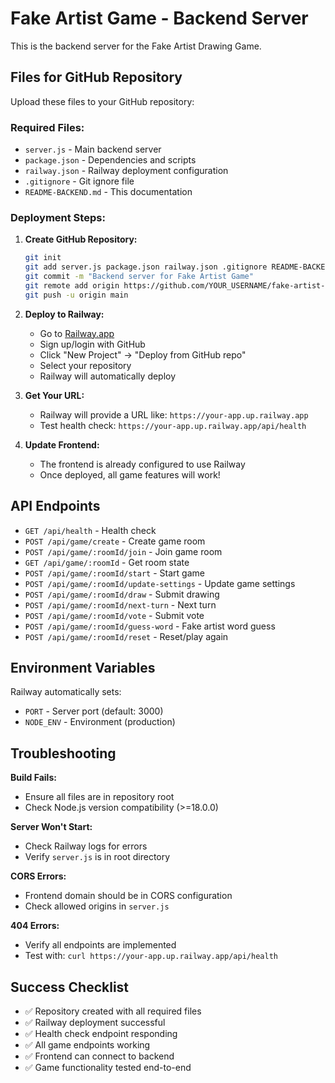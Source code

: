 # Fake Artist Game - Backend Server

This is the backend server for the Fake Artist Drawing Game.

## Files for GitHub Repository

Upload these files to your GitHub repository:

### Required Files:
- `server.js` - Main backend server
- `package.json` - Dependencies and scripts  
- `railway.json` - Railway deployment configuration
- `.gitignore` - Git ignore file
- `README-BACKEND.md` - This documentation

### Deployment Steps:

1. **Create GitHub Repository:**
   ```bash
   git init
   git add server.js package.json railway.json .gitignore README-BACKEND.md
   git commit -m "Backend server for Fake Artist Game"
   git remote add origin https://github.com/YOUR_USERNAME/fake-artist-backend.git
   git push -u origin main
   ```

2. **Deploy to Railway:**
   - Go to [Railway.app](https://railway.app)
   - Sign up/login with GitHub
   - Click "New Project" → "Deploy from GitHub repo"
   - Select your repository
   - Railway will automatically deploy

3. **Get Your URL:**
   - Railway will provide a URL like: `https://your-app.up.railway.app`
   - Test health check: `https://your-app.up.railway.app/api/health`

4. **Update Frontend:**
   - The frontend is already configured to use Railway
   - Once deployed, all game features will work!

## API Endpoints

- `GET /api/health` - Health check
- `POST /api/game/create` - Create game room
- `POST /api/game/:roomId/join` - Join game room
- `GET /api/game/:roomId` - Get room state
- `POST /api/game/:roomId/start` - Start game
- `POST /api/game/:roomId/update-settings` - Update game settings
- `POST /api/game/:roomId/draw` - Submit drawing
- `POST /api/game/:roomId/next-turn` - Next turn
- `POST /api/game/:roomId/vote` - Submit vote
- `POST /api/game/:roomId/guess-word` - Fake artist word guess
- `POST /api/game/:roomId/reset` - Reset/play again

## Environment Variables

Railway automatically sets:
- `PORT` - Server port (default: 3000)
- `NODE_ENV` - Environment (production)

## Troubleshooting

**Build Fails:**
- Ensure all files are in repository root
- Check Node.js version compatibility (>=18.0.0)

**Server Won't Start:**
- Check Railway logs for errors
- Verify `server.js` is in root directory

**CORS Errors:**
- Frontend domain should be in CORS configuration
- Check allowed origins in `server.js`

**404 Errors:**
- Verify all endpoints are implemented
- Test with: `curl https://your-app.up.railway.app/api/health`

## Success Checklist

- ✅ Repository created with all required files
- ✅ Railway deployment successful
- ✅ Health check endpoint responding
- ✅ All game endpoints working
- ✅ Frontend can connect to backend
- ✅ Game functionality tested end-to-end